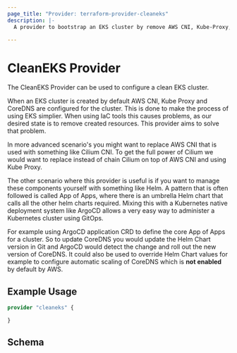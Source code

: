 ```yaml
---
page_title: "Provider: terraform-provider-cleaneks"
description: |-
  A provider to bootstrap an EKS cluster by remove AWS CNI, Kube-Proxy, import CoreDNS into Helm and drop managed by AWS from CoreDNS

---
```


# CleanEKS Provider

The CleanEKS Provider can be used to configure a clean EKS cluster.

When an EKS cluster is created by default AWS CNI, Kube Proxy and CoreDNS are configured for the cluster. This is
done to make the process of using EKS simplier. When using IaC tools this causes problems, as our desired state is
to remove created resources. This provider aims to solve that problem.

In more advanced scenario's you might want to replace AWS CNI that is used with something like Cilium CNI. To get
the full power of Cilium we would want to replace instead of chain Cilium on top of AWS CNI and using Kube Proxy.

The other scenario where this provider is useful is if you want to manage these components yourself with something
like Helm. A pattern that is often followed is called App of Apps, where there is an umbrella Helm chart that calls
all the other helm charts required. Mixing this with a Kubernetes native deployment system like ArgoCD allows a
very easy way to administer a Kubernetes cluster using GitOps.

For example using ArgoCD application CRD to define the core App of Apps for a cluster. So to update CoreDNS you
would update the Helm Chart version in Git and ArgoCD would detect the change and roll out the new version of
CoreDNS. It could also be used to override Helm Chart values for example to configure automatic scaling of CoreDNS
which is **not enabled** by default by AWS.

## Example Usage

```terraform
provider "cleaneks" {

}
```

<!-- schema generated by tfplugindocs -->
## Schema
